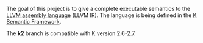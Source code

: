 The goal of this project is to give a complete executable semantics to the [LLVM assembly language](http://llvm.org/docs/LangRef.html) (LLVM IR). The language is being defined in the [K Semantic Framework](http://k-framework.org).

The **k2** branch is compatible with K version 2.6-2.7.
